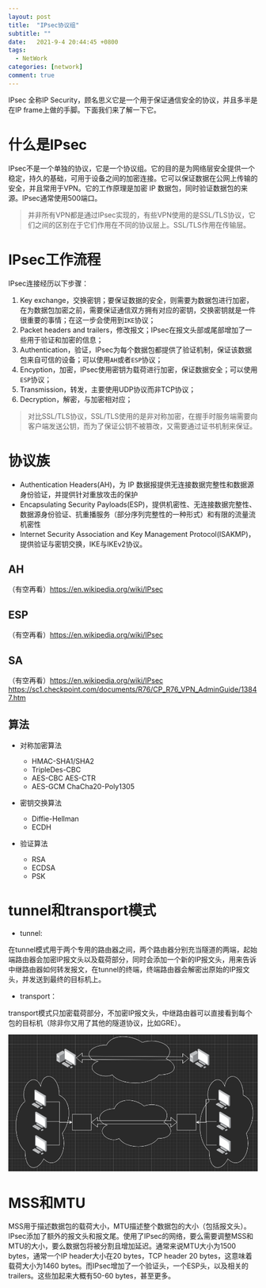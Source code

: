 ```yaml
---
layout: post
title:  "IPsec协议组"
subtitle: ""
date:   2021-9-4 20:44:45 +0800
tags:
  - NetWork
categories: [network]
comment: true
---
```


IPsec 全称IP Security，顾名思义它是一个用于保证通信安全的协议，并且多半是在IP frame上做的手脚。下面我们来了解一下它。

# 什么是IPsec

IPsec不是一个单独的协议，它是一个协议组。它的目的是为网络层安全提供一个稳定，持久的基础，可用于设备之间的加密连接。它可以保证数据在公网上传输的安全，并且常用于VPN。它的工作原理是加密 IP 数据包，同时验证数据包的来源。IPsec通常使用500端口。

> 并非所有VPN都是通过IPsec实现的，有些VPN使用的是SSL/TLS协议，它们之间的区别在于它们作用在不同的协议层上。SSL/TLS作用在传输层。
<!-- more -->
# IPsec工作流程

IPsec连接经历以下步骤：

1. Key exchange，交换密钥；要保证数据的安全，则需要为数据包进行加密，在为数据包加密之前，需要保证通信双方拥有对应的密钥，交换密钥就是一件很重要的事情；在这一步会使用到`IKE`协议；
2. Packet headers and trailers，修改报文；IPsec在报文头部或尾部增加了一些用于验证和加密的信息；
3. Authentication，验证，IPsec为每个数据包都提供了验证机制，保证该数据包来自可信的设备；可以使用`AH`或者`ESP`协议；
4. Encyption，加密，IPsec使用密钥为载荷进行加密，保证数据安全；可以使用`ESP`协议；
5. Transmission，转发，主要使用UDP协议而非TCP协议；
6. Decryption，解密，与加密相对应；

> 对比SSL/TLS协议，SSL/TLS使用的是非对称加密，在握手时服务端需要向客户端发送公钥，而为了保证公钥不被篡改，又需要通过证书机制来保证。

# 协议族

- Authentication Headers(AH)，为 IP 数据报提供无连接数据完整性和数据源身份验证，并提供针对重放攻击的保护
- Encapsulating Security Payloads(ESP)，提供机密性、无连接数据完整性、数据源身份验证、抗重播服务（部分序列完整性的一种形式）和有限的流量流机密性
- Internet Security Association and Key Management Protocol(ISAKMP)，提供验证与密钥交换，IKE与IKEv2协议。

## AH

（有空再看）https://en.wikipedia.org/wiki/IPsec

## ESP

（有空再看）https://en.wikipedia.org/wiki/IPsec

## SA

（有空再看）https://en.wikipedia.org/wiki/IPsec https://sc1.checkpoint.com/documents/R76/CP_R76_VPN_AdminGuide/13847.htm

## 算法

- 对称加密算法

  - HMAC-SHA1/SHA2
  - TripleDes-CBC
  - AES-CBC AES-CTR
  - AES-GCM ChaCha20-Poly1305

- 密钥交换算法

  - Diffie-Hellman
  - ECDH

- 验证算法

  - RSA
  - ECDSA
  - PSK

# tunnel和transport模式

- tunnel:

在tunnel模式用于两个专用的路由器之间，两个路由器分别充当隧道的两端，起始端路由器会加密IP报文头以及载荷部分，同时会添加一个新的IP报文头，用来告诉中继路由器如何转发报文，在tunnel的终端，终端路由器会解密出原始的IP报文头，并发送到最终的目标机上。

- transport：

transport模式只加密载荷部分，不加密IP报文头，中继路由器可以直接看到每个包的目标机（除非你又用了其他的隧道协议，比如GRE）。

![image-20210904215816930](/pictures/image-20210904215816930.png)

# MSS和MTU

MSS用于描述数据包的载荷大小，MTU描述整个数据包的大小（包括报文头）。IPsec添加了额外的报文头和报文尾。使用了IPsec的网络，要么需要调整MSS和MTU的大小，要么数据包将被分割且增加延迟。通常来说MTU大小为1500 bytes，通常一个IP header大小在20 bytes，TCP header 20 bytes，这意味着载荷大小为1460 bytes。而IPsec增加了一个验证头，一个ESP头，以及相关的trailers。这些加起来大概有50-60 bytes，甚至更多。

